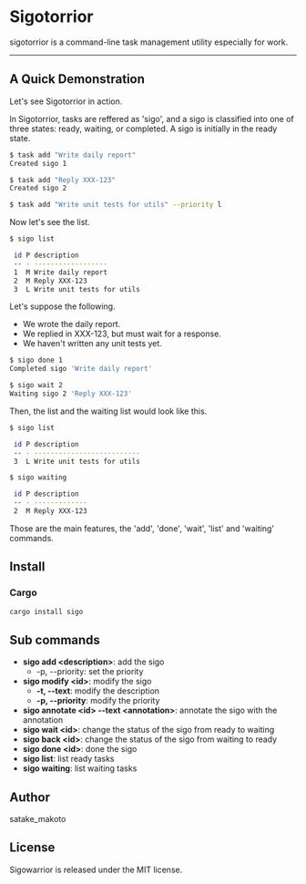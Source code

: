 # Sigotorrior

sigotorrior is a command-line task management utility especially for work.

---

## A Quick Demonstration

Let's see Sigotorrior in action.

ln Sigotorrior, tasks are reffered as 'sigo', and a sigo is classified into one of three states: ready, waiting, or completed.
A sigo is initially in the ready state.

```bash
$ task add "Write daily report"
Created sigo 1

$ task add "Reply XXX-123"
Created sigo 2

$ task add "Write unit tests for utils" --priority l

```

Now let's see the list.

```bash
$ sigo list

 id P description
 -- - ------------------
 1  M Write daily report
 2  M Reply XXX-123
 3  L Write unit tests for utils

```

Let's suppose the following.

* We wrote the daily report.
* We replied in XXX-123, but must wait for a response.
* We haven't written any unit tests yet.

```bash
$ sigo done 1
Completed sigo 'Write daily report'

$ sigo wait 2
Waiting sigo 2 'Reply XXX-123'

```

Then, the list and the waiting list would look like this.

```bash
$ sigo list

 id P description
 -- - --------------------------
 3  L Write unit tests for utils

$ sigo waiting

 id P description
 -- - -------------
 2  M Reply XXX-123

```

Those are the main features, the 'add', 'done', 'wait', 'list' and 'waiting' commands.

## Install

### Cargo

```bash
cargo install sigo
```

## Sub commands

* **sigo add \<description\>**: add the sigo
  * -p, --priority: set the priority
* **sigo modify \<id\>**: modify the sigo
  * **-t, --text**: modify the description
  * **-p, --priority**: modify the priority
* **sigo annotate \<id\> --text \<annotation\>**: annotate the sigo with the annotation
* **sigo wait \<id\>**: change the status of the sigo from ready to waiting
* **sigo back \<id\>**: change the status of the sigo from waiting to ready
* **sigo done \<id\>**: done the sigo
* **sigo list**: list ready tasks
* **sigo waiting**: list waiting tasks

## Author

satake_makoto

## License

Sigowarrior is released under the MIT license.
